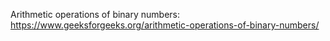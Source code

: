 Arithmetic operations of binary numbers: https://www.geeksforgeeks.org/arithmetic-operations-of-binary-numbers/